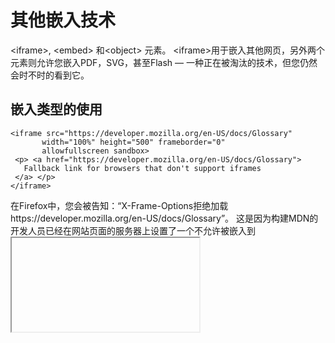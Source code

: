 # 其他嵌入技术

 \<iframe\>, \<embed\> 和\<object\> 元素。
 \<iframe\>用于嵌入其他网页，另外两个元素则允许您嵌入PDF，SVG，甚至Flash — 一种正在被淘汰的技术，但您仍然会时不时的看到它。
 
 ## 嵌入类型的使用
 
 ```
 <iframe src="https://developer.mozilla.org/en-US/docs/Glossary"
        width="100%" height="500" frameborder="0"
        allowfullscreen sandbox>
  <p> <a href="https://developer.mozilla.org/en-US/docs/Glossary">
    Fallback link for browsers that don't support iframes
  </a> </p>
</iframe>
 ```
 在Firefox中，您会被告知：“X-Frame-Options拒绝加载https://developer.mozilla.org/en-US/docs/Glossary”。
 这是因为构建MDN的开发人员已经在网站页面的服务器上设置了一个不允许被嵌入到<iframe>的设置（请参阅配置CSP指令）这是有必要的 — 整个MDN页面被嵌入在其他页面中没有多大意义，除非您想要将其嵌入到您的网站上并将其声称为自己的内容，或尝试通过单击劫持来窃取数据，这都是非常糟糕的事情。此外，如果每个人都这样做，所有额外的带宽将花费Mozilla很多资金
 
 ## sandbox
 
 一个代码可以适当使用或用于测试的容器，但不能对其他代码库（意外或恶意）造成任何损害称为沙盒。
 
 未沙盒化(Unsandboxed)内容可以做得太多（执行JavaScript，提交表单，弹出窗口等）默认情况下，您应该使用没有参数的sandbox属性来强制执行所有可用的限制，如我们前面的示例所示。

如果绝对需要，您可以逐个添加权限（sandbox=""属性值内） - 请参阅sandbox所有可用选项的参考条目。其中重要的一点是，你永远不应该同时添加allow-scripts和allow-same-origin到你的sandbox属性中-在这种情况下，嵌入的内容可以绕过，从执行脚本停止网站同源安全策略，并使用JavaScript来关闭完全沙盒。

## CSP
配置CSP指令
CSP代表内容安全策略，它提供一组HTTP标头（由web服务器发送时与元数据一起发送的元数据），旨在提高HTML文档的安全性。在\<iframe\>安全性方面，您可以将服务器配置为发送适当的X-Frame-Options  标题。这样做可以防止其他网站在其网页中嵌入您的内容（这将导致点击和一系列其他攻击），正如我们之前看到的那样，MDN开发人员已经做了这些工作。
```
<meta http-equiv="Content-Security-Policy" content="default-src https:">
```

## \<embed\> 和 \<object\> 

\<embed\>和\<object\>元素的功能不同于\<iframe\>—— 这些元素是用来嵌入多种类型的外部内容的通用嵌入工具，其中包括像Java小程序和Flash，PDF（可在浏览器中显示为一个PDF插件）这样的插件技术，甚至像视频，SVG和图像的内容！

然而，您不太可能使用这些元素 - Applet几年来一直没有被使用；由于许多原因，Flash不再受欢迎（见下面的插件案例）；PDF更倾向于被链接而不是被嵌入；其他内容，如图像和视频都有更优秀、更容易元素来处理。插件和这些嵌入方法真的是一种传统技术，我们提及它们主要是为了以防您在某些情况下遇到问题，比如内部网或企业项目等。


|说明|\<embed\>	|\<object\>|
|:---:|:---:|:---:|
|嵌入内容的网址	|src	|data|
|嵌入内容的准确媒体类型	|type	|type|
|由插件控制的框的高度和宽度（以CSS像素为单位）|	height width|	height width|
|名称和值，将插件作为参数提供|	具有这些名称和值的ad hoc属性|	单标签\<param\>元素，包含在内\<object\>|
|独立的HTML内容作为不可用资源的回退|	不支持（\<noembed\>已过时）|	包含在元素\<object\>之后\<param\>|

\<object\>需要data属性，type属性或两者。
如果您同时使用这两个，您也可以使用该typemustmatch属性（仅在Firefox中实现，在本文中）。
typemustmatch保持嵌入文件不运行，除非type属性提供正确的媒体类型。
因此，当您嵌入来自不同来源的内容（可以防止攻击者通过插件运行任意脚本）时，可以赋予重要的安全优势。
```
<embed src="whoosh.swf" quality="medium"
       bgcolor="#ffffff" width="550" height="400"
       name="whoosh" align="middle" allowScriptAccess="sameDomain"
       allowFullScreen="false" type="application/x-shockwave-flash"
       pluginspage="http://www.macromedia.com/go/getflashplayer">
```

```
<object data="mypdf.pdf" type="application/pdf"
        width="800" height="1200" typemustmatch>
  <p>You don't have a PDF plugin, but you can <a href="myfile.pdf">download the PDF file.</a></p>
</object>
```

插件是一种对浏览器原生无法读取的内容提供访问权限的软件